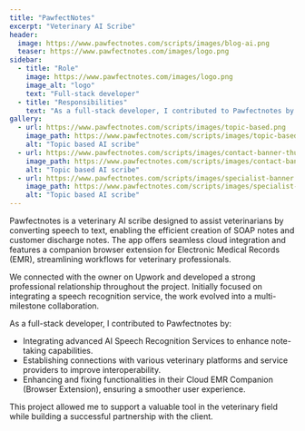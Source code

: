 ```yaml
---
title: "PawfectNotes"
excerpt: "Veterinary AI Scribe"
header:
  image: https://www.pawfectnotes.com/scripts/images/blog-ai.png
  teaser: https://www.pawfectnotes.com/images/logo.png
sidebar:
  - title: "Role"
    image: https://www.pawfectnotes.com/images/logo.png
    image_alt: "logo"
    text: "Full-stack developer"
  - title: "Responsibilities"
    text: "As a full-stack developer, I contributed to Pawfectnotes by integrating AI Speech Recognition Services, connecting with various veterinary platforms and service providers, and enhancing their Cloud EMR Companion (Browser Extension) with improved functionalities and fixes."
gallery:
  - url: https://www.pawfectnotes.com/scripts/images/topic-based.png
    image_path: https://www.pawfectnotes.com/scripts/images/topic-based.png
    alt: "Topic based AI scribe"
  - url: https://www.pawfectnotes.com/scripts/images/contact-banner-thumb.png
    image_path: https://www.pawfectnotes.com/scripts/images/contact-banner-thumb.png
    alt: "Topic based AI scribe"
  - url: https://www.pawfectnotes.com/scripts/images/specialist-banner.png
    image_path: https://www.pawfectnotes.com/scripts/images/specialist-banner.png
    alt: "Topic based AI scribe"
---
```


Pawfectnotes is a veterinary AI scribe designed to assist veterinarians by converting speech to text, enabling the efficient creation of SOAP notes and customer discharge notes. The app offers seamless cloud integration and features a companion browser extension for Electronic Medical Records (EMR), streamlining workflows for veterinary professionals.

We connected with the owner on Upwork and developed a strong professional relationship throughout the project. Initially focused on integrating a speech recognition service, the work evolved into a multi-milestone collaboration.

As a full-stack developer, I contributed to Pawfectnotes by:

- Integrating advanced AI Speech Recognition Services to enhance note-taking capabilities.
- Establishing connections with various veterinary platforms and service providers to improve interoperability.
- Enhancing and fixing functionalities in their Cloud EMR Companion (Browser Extension), ensuring a smoother user experience.

This project allowed me to support a valuable tool in the veterinary field while building a successful partnership with the client.